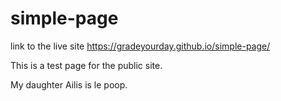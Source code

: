 # simple-page

link to the live site https://gradeyourday.github.io/simple-page/

This is a test page for the public site.  

My daughter Ailis is le poop.
